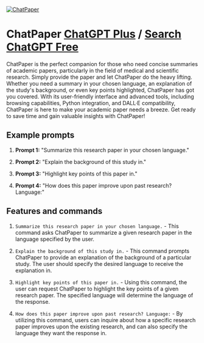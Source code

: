 
[![ChatPaper](https://files.oaiusercontent.com/file-3Swq0wogKKZMEMKpndoHHS3Q?se=2123-10-17T06%3A41%3A44Z&sp=r&sv=2021-08-06&sr=b&rscc=max-age%3D31536000%2C%20immutable&rscd=attachment%3B%20filename%3D37d54e27-ff43-4ca0-88a8-0095b75e31d6.png&sig=1plQKS26puCPV2KHxheV/rRZM%2Bw1SmDzPms7JYDjQyw%3D)](https://chat.openai.com/g/g-sD6wtjB8a-chatpaper)

# ChatPaper [ChatGPT Plus](https://chat.openai.com/g/g-sD6wtjB8a-chatpaper) / [Search ChatGPT Free](https://gptcall.net/index.html#/?search=ChatPaper)

ChatPaper is the perfect companion for those who need concise summaries of academic papers, particularly in the field of medical and scientific research. Simply provide the paper and let ChatPaper do the heavy lifting. Whether you need a summary in your chosen language, an explanation of the study's background, or even key points highlighted, ChatPaper has got you covered. With its user-friendly interface and advanced tools, including browsing capabilities, Python integration, and DALL·E compatibility, ChatPaper is here to make your academic paper needs a breeze. Get ready to save time and gain valuable insights with ChatPaper!

## Example prompts

1. **Prompt 1:** "Summarize this research paper in your chosen language."

2. **Prompt 2:** "Explain the background of this study in."

3. **Prompt 3:** "Highlight key points of this paper in."

4. **Prompt 4:** "How does this paper improve upon past research? Language:"

## Features and commands

1. `Summarize this research paper in your chosen language.` - This command asks ChatPaper to summarize a given research paper in the language specified by the user.

2. `Explain the background of this study in.` - This command prompts ChatPaper to provide an explanation of the background of a particular study. The user should specify the desired language to receive the explanation in.

3. `Highlight key points of this paper in.` - Using this command, the user can request ChatPaper to highlight the key points of a given research paper. The specified language will determine the language of the response.

4. `How does this paper improve upon past research? Language:` - By utilizing this command, users can inquire about how a specific research paper improves upon the existing research, and can also specify the language they want the response in.



